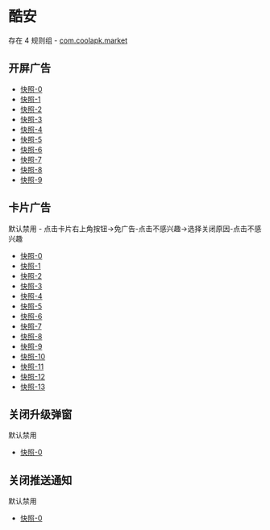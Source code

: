 # 酷安

存在 4 规则组 - [com.coolapk.market](/src/apps/com.coolapk.market.ts)

## 开屏广告

- [快照-0](https://i.gkd.li/import/12503773)
- [快照-1](https://i.gkd.li/import/13247610)
- [快照-2](https://i.gkd.li/import/13264779)
- [快照-3](https://i.gkd.li/import/12917990)
- [快照-4](https://i.gkd.li/import/13211392)
- [快照-5](https://i.gkd.li/import/13247733)
- [快照-6](https://i.gkd.li/import/13247782)
- [快照-7](https://i.gkd.li/import/13296816)
- [快照-8](https://i.gkd.li/import/13826359)
- [快照-9](https://i.gkd.li/import/13827095)

## 卡片广告

默认禁用 - 点击卡片右上角按钮->免广告-点击不感兴趣->选择关闭原因-点击不感兴趣

- [快照-0](https://i.gkd.li/import/12707506)
- [快照-1](https://i.gkd.li/import/12642094)
- [快照-2](https://i.gkd.li/import/12642148)
- [快照-3](https://i.gkd.li/import/12774771)
- [快照-4](https://i.gkd.li/import/13257987)
- [快照-5](https://i.gkd.li/import/12707509)
- [快照-6](https://i.gkd.li/import/12642132)
- [快照-7](https://i.gkd.li/import/12642155)
- [快照-8](https://i.gkd.li/import/12774753)
- [快照-9](https://i.gkd.li/import/12472633)
- [快照-10](https://i.gkd.li/import/12655713)
- [快照-11](https://i.gkd.li/import/12660759)
- [快照-12](https://i.gkd.li/import/12706437)
- [快照-13](https://i.gkd.li/import/13786886)

## 关闭升级弹窗

默认禁用

- [快照-0](https://i.gkd.li/import/12503762)

## 关闭推送通知

默认禁用

- [快照-0](https://i.gkd.li/import/13296465)
